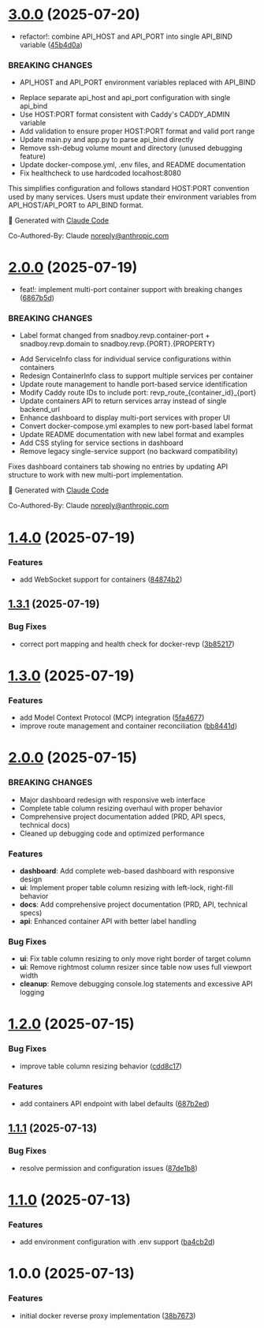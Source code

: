 # [3.0.0](https://github.com/snadboy/docker-revp/compare/v2.0.0...v3.0.0) (2025-07-20)


* refactor\!: combine API_HOST and API_PORT into single API_BIND variable ([45b4d0a](https://github.com/snadboy/docker-revp/commit/45b4d0a1462fbe111fc9c1a54733f2bedb6ec3fc))


### BREAKING CHANGES

* API_HOST and API_PORT environment variables replaced with API_BIND

- Replace separate api_host and api_port configuration with single api_bind
- Use HOST:PORT format consistent with Caddy's CADDY_ADMIN variable
- Add validation to ensure proper HOST:PORT format and valid port range
- Update main.py and app.py to parse api_bind directly
- Remove ssh-debug volume mount and directory (unused debugging feature)
- Update docker-compose.yml, .env files, and README documentation
- Fix healthcheck to use hardcoded localhost:8080

This simplifies configuration and follows standard HOST:PORT convention
used by many services. Users must update their environment variables
from API_HOST/API_PORT to API_BIND format.

🤖 Generated with [Claude Code](https://claude.ai/code)

Co-Authored-By: Claude <noreply@anthropic.com>

# [2.0.0](https://github.com/snadboy/docker-revp/compare/v1.4.0...v2.0.0) (2025-07-19)


* feat\!: implement multi-port container support with breaking changes ([6867b5d](https://github.com/snadboy/docker-revp/commit/6867b5ded9fc5cd99292dd696d6473113dcede38))


### BREAKING CHANGES

* Label format changed from snadboy.revp.container-port + snadboy.revp.domain to snadboy.revp.{PORT}.{PROPERTY}

- Add ServiceInfo class for individual service configurations within containers
- Redesign ContainerInfo class to support multiple services per container
- Update route management to handle port-based service identification
- Modify Caddy route IDs to include port: revp_route_{container_id}_{port}
- Update containers API to return services array instead of single backend_url
- Enhance dashboard to display multi-port services with proper UI
- Convert docker-compose.yml examples to new port-based label format
- Update README documentation with new label format and examples
- Add CSS styling for service sections in dashboard
- Remove legacy single-service support (no backward compatibility)

Fixes dashboard containers tab showing no entries by updating API structure
to work with new multi-port implementation.

🤖 Generated with [Claude Code](https://claude.ai/code)

Co-Authored-By: Claude <noreply@anthropic.com>

# [1.4.0](https://github.com/snadboy/docker-revp/compare/v1.3.1...v1.4.0) (2025-07-19)


### Features

* add WebSocket support for containers ([84874b2](https://github.com/snadboy/docker-revp/commit/84874b2210476923d330a501f45607ef65fb00ab))

## [1.3.1](https://github.com/snadboy/docker-revp/compare/v1.3.0...v1.3.1) (2025-07-19)


### Bug Fixes

* correct port mapping and health check for docker-revp ([3b85217](https://github.com/snadboy/docker-revp/commit/3b85217c45f65a0b93f4070885ef0cd757311ee4))

# [1.3.0](https://github.com/snadboy/docker-revp/compare/v1.2.0...v1.3.0) (2025-07-19)


### Features

* add Model Context Protocol (MCP) integration ([5fa4677](https://github.com/snadboy/docker-revp/commit/5fa4677670aa807298dfd628738104de4169aa28))
* improve route management and container reconciliation ([bb8441d](https://github.com/snadboy/docker-revp/commit/bb8441d775e762aa53b09d65ab5e17ac3fe5a0ec))

# [2.0.0](https://github.com/snadboy/docker-revp/compare/v1.2.0...v2.0.0) (2025-07-15)


### BREAKING CHANGES

* Major dashboard redesign with responsive web interface
* Complete table column resizing overhaul with proper behavior
* Comprehensive project documentation added (PRD, API specs, technical docs)
* Cleaned up debugging code and optimized performance


### Features

* **dashboard**: Add complete web-based dashboard with responsive design
* **ui**: Implement proper table column resizing with left-lock, right-fill behavior
* **docs**: Add comprehensive project documentation (PRD, API, technical specs)
* **api**: Enhanced container API with better label handling


### Bug Fixes

* **ui**: Fix table column resizing to only move right border of target column
* **ui**: Remove rightmost column resizer since table now uses full viewport width
* **cleanup**: Remove debugging console.log statements and excessive API logging


# [1.2.0](https://github.com/snadboy/docker-revp/compare/v1.1.1...v1.2.0) (2025-07-15)


### Bug Fixes

* improve table column resizing behavior ([cdd8c17](https://github.com/snadboy/docker-revp/commit/cdd8c17920b29011deb033869c3084bd7edf5068))


### Features

* add containers API endpoint with label defaults ([687b2ed](https://github.com/snadboy/docker-revp/commit/687b2ed2a0c76310c8567db3619ff57afc03341e))

## [1.1.1](https://github.com/snadboy/docker-revp/compare/v1.1.0...v1.1.1) (2025-07-13)


### Bug Fixes

* resolve permission and configuration issues ([87de1b8](https://github.com/snadboy/docker-revp/commit/87de1b8c740b09667950b61b61cdbe26124f21ec))

# [1.1.0](https://github.com/snadboy/docker-revp/compare/v1.0.0...v1.1.0) (2025-07-13)


### Features

* add environment configuration with .env support ([ba4cb2d](https://github.com/snadboy/docker-revp/commit/ba4cb2db60dd2faf4f1bd30402a78a25c039316f))

# 1.0.0 (2025-07-13)


### Features

* initial docker reverse proxy implementation ([38b7673](https://github.com/snadboy/docker-revp/commit/38b767327d57468dd91c91ecf9a0efe9f681ca1c))
